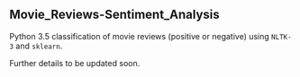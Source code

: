 ## Movie_Reviews-Sentiment_Analysis
Python 3.5 classification of movie reviews (positive or negative) using `NLTK-3` and `sklearn`.

Further details to be updated soon.
